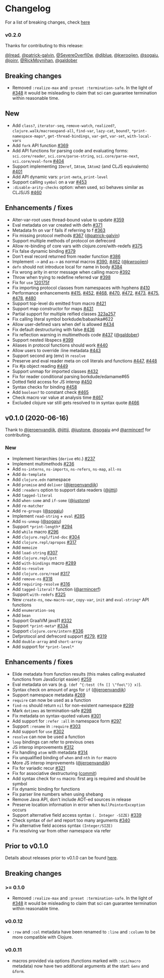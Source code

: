 # Changelog

For a list of breaking changes, check [here](#breaking-changes)

### v0.2.0

Thanks for contributing to this release:

[@lread](https://github.com/lread), [@patrick-galvin](https://github.com/patrick-galvin), [@SevereOverfl0w](https://github.com/SevereOverfl0w), [@djblue](https://github.com/djblue), [@kwrooijen](https://github.com/kwrooijen), [@sogaiu](https://github.com/sogaiu), [@joinr](https://github.com/joinr), [@RickMoynihan](https://github.com/RickMoynihan), [@galdober](https://github.com/galdober)

## Breaking changes

- Removed `:realize-max` and `:preset :termination-safe`. In the light of
  [#348](https://github.com/borkdude/sci/issues/348) it would be misleading to
  claim that sci can guarantee termination within reasonable time.

## New

- Add `class?`, `iterator-seq`, `remove-watch`, `realized?`, `clojure.walk/macroexpand-all`, `find-var`, `lazy-cat`, `bound?`, `*print-namespace-maps*`, `get-thread-bindings`, `var-get`, `var-set`, `with-local-vars`
- Add `fork` API function [#369](https://github.com/borkdude/babashka/issues/369)
- Add API functions for parsing code and evaluating forms: `sci.core/reader`,
  `sci.core/parse-string`, `sci.core/parse-next`, `sci.core/eval-form` [#404](https://github.com/borkdude/babashka/issues/404)
- Support implementing `IDeref`, `IAtom`, `IAtom2` (and CLJS equivalents) [#401](https://github.com/borkdude/babashka/issues/401)
- Add API dynamic vars: `print-meta`, `print-level`
- Support calling `symbol` on a var [#453](https://github.com/borkdude/babashka/issues/453)
- `:disable-arity-checks` option: when used, sci behaves similar as CLJS/JS [#460](https://github.com/borkdude/babashka/issues/460)

## Enhancements / fixes

- Alter-var-root uses thread-bound value to update [#359](https://github.com/borkdude/babashka/issues/359)
- Eval metadata on var created with defn [#371](https://github.com/borkdude/babashka/issues/371)
- Metadata fn on var f fails if referring to f [#363](https://github.com/borkdude/babashka/issues/363)
- Fix missing protocol methods [#367](https://github.com/borkdude/babashka/issues/367) ([@patrick-galvin](https://github.com/patrick-galvin))
- Support multiple methods of protocol on defrecord
- Allow re-binding of core vars with clojure.core/with-redefs [#375](https://github.com/borkdude/babashka/issues/375)
- Fix false dynamic binding [#379](https://github.com/borkdude/babashka/issues/379)
- Don't eval record returned from reader function [#386](https://github.com/borkdude/babashka/issues/386)
- Implement `->` and `as->` as normal macros [#390](https://github.com/borkdude/babashka/issues/390), [#462](https://github.com/borkdude/babashka/issues/462) ([@kwrooijen](https://github.com/kwrooijen))
- `defn` should not introduce local for name in body [#384](https://github.com/borkdude/babashka/issues/384)
- Fix wrong arity in error message when calling macro [#392](https://github.com/borkdude/babashka/issues/392)
- Throw when trying to redefine referred var [#398](https://github.com/borkdude/babashka/issues/398)
- Fix for `use` [120175f](https://github.com/borkdude/sci/commit/120175f2efc0328e88a832e792db342a70558806)
- Fix importing protocol classes from namespaces with hyphens [#410](https://github.com/borkdude/babashka/issues/410)
- Performance enhancements [#415](https://github.com/borkdude/babashka/issues/415), [#452](https://github.com/borkdude/babashka/issues/452), [#468](https://github.com/borkdude/babashka/issues/468), [#470](https://github.com/borkdude/babashka/issues/470), [#472](https://github.com/borkdude/babashka/issues/472), [#473](https://github.com/borkdude/babashka/issues/473), [#475](https://github.com/borkdude/babashka/issues/475), [#478](https://github.com/borkdude/babashka/issues/478), [#480](https://github.com/borkdude/babashka/issues/480)
- Support top-level do emitted from macro [#421](https://github.com/borkdude/babashka/issues/421)
- Support map constructor for maps [#431](https://github.com/borkdude/babashka/issues/431)
- Partial support for multiple reified classes [323a257](https://github.com/borkdude/sci/commit/323a2574ec4d59a0544a829c1fa529fcbc110140)
- Fix calling literal symbol borkdude/babashka#622
- Allow user-defined vars when def is allowed [#434](https://github.com/borkdude/babashka/issues/434)
- Fix default destructuring with false [#436](https://github.com/borkdude/babashka/issues/436)
- Fix reflection warning in multimethods code [#437](https://github.com/borkdude/babashka/issues/437) ([@galdober](https://github.com/galdober))
- Support nested libspecs [#399](https://github.com/borkdude/babashka/issues/399)
- Aliases in protocol functions should work [#440](https://github.com/borkdude/babashka/issues/440)
- Allow users to override :line metadata [#443](https://github.com/borkdude/babashka/issues/443)
- Support second arg (env) in `resolve`
- Preserve and eval reader meta on coll literals and functions [#447](https://github.com/borkdude/babashka/issues/447), [#448](https://github.com/borkdude/babashka/issues/448)
- Fix #js object reading [#449](https://github.com/borkdude/babashka/issues/449)
- Support unmap for imported classes [#432](https://github.com/borkdude/babashka/issues/432)
- Fix for reader conditional parsing borkdude/edamame#65
- Dotted field access for JS interop [#450](https://github.com/borkdude/babashka/issues/450)
- Syntax checks for binding [#458](https://github.com/borkdude/babashka/issues/458)
- Add `boolean?` to constant check [#465](https://github.com/borkdude/babashka/issues/465)
- Check macro var value at analysis time [#467](https://github.com/borkdude/babashka/issues/467)
- Excluded clojure var still gets resolved to in syntax quote [#466](https://github.com/borkdude/babashka/issues/466)

## v0.1.0 (2020-06-16)

Thank to [@jeroenvandijk](https://github.com/jeroenvandijk), [@jjttjj](https://github.com/jjttjj), [@justone](https://github.com/justone), [@sogaiu](https://github.com/sogaiu) and [@armincerf](https://github.com/armincerf) for
contributing.

### New

- Implement hierarchies (`derive` etc.) [#237](https://github.com/borkdude/babashka/issues/237)
- Implement multimethods [#236](https://github.com/borkdude/babashka/issues/236)
- Add `ns-interns`, `ns-imports`, `ns-refers`, `ns-map`, `all-ns`
- Add `do-template`
- Add `clojure.edn` namespace
- Add `promise` and `deliver` ([@jeroenvandijk](https://github.com/jeroenvandijk))
- Add `:readers` option to support data readers ([@jjttjj](https://github.com/jjttjj))
- Add `tagged-literal`
- Add `when-some` and `if-some` ([@justone](https://github.com/justone))
- Add `re-matcher`
- Add `re-groups` ([@sogaiu](https://github.com/sogaiu))
- Implement `read-string` + `eval` [#285](https://github.com/borkdude/babashka/issues/285)
- Add `ns-unmap` ([@sogaiu](https://github.com/sogaiu))
- Support `*print-length*` [#294](https://github.com/borkdude/babashka/issues/294)
- Add `while` macro [#296](https://github.com/borkdude/babashka/issues/296)
- Add `clojure.repl/find-doc` [#304](https://github.com/borkdude/babashka/issues/304)
- Add `clojure.repl/apropos` [#317](https://github.com/borkdude/babashka/issues/317)
- Add `memoize`
- Add `load-string` [#307](https://github.com/borkdude/babashka/issues/307)
- Add `clojure.repl/pst`
- Add `with-bindings` macro [#289](https://github.com/borkdude/babashka/issues/289)
- Add `ns-resolve`
- Add `clojure.core/read` [#317](https://github.com/borkdude/babashka/issues/317)
- Add `remove-ns` [#318](https://github.com/borkdude/babashka/issues/318)
- Add `requiring-resolve` [#316](https://github.com/borkdude/babashka/issues/316)
- Add `tagged-literal?` function ([@armincerf](https://github.com/armincerf))
- Support `with-redefs` [#325](https://github.com/borkdude/babashka/issues/325)
- New `create-ns`, `new-macro-var`, `copy-var`, `init` and `eval-string*` API functions
- Add `enumeration-seq`
- Add `bean`
- Support GraalVM java11 [#332](https://github.com/borkdude/babashka/issues/332)
- Support `*print-meta*` [#334](https://github.com/borkdude/babashka/issues/334)
- Support `clojure.core/intern` [#336](https://github.com/borkdude/babashka/issues/336)
- Defprotocol and defrecord support [#279](https://github.com/borkdude/babashka/issues/279), [#319](https://github.com/borkdude/babashka/issues/319)
- Add `double-array` and `short-array`
- Add support for `*print-level*`

## Enhancements / fixes

- Elide metadata from function results (this makes calling evaluated functions
  from JavaScript easier) [#259](https://github.com/borkdude/babashka/issues/259)
- Eval metadata on vars (e.g. `(def ^{:test (fn [] \"foo\")} x)`).
- Syntax check on amount of args for `if` ([@jeroenvandijk](https://github.com/jeroenvandijk))
- Support namespace metadata [#269](https://github.com/borkdude/babashka/issues/269)
- `require` can now be used as a function
- `find-ns` should return `nil` for non-existent namespace [#299](https://github.com/borkdude/babashka/issues/299)
- Mark `dotimes` as termination-safe [#298](https://github.com/borkdude/babashka/issues/298)
- Fix metadata on syntax-quoted values [#301](https://github.com/borkdude/babashka/issues/301)
- Add support for `:refer :all` in namespace form [#297](https://github.com/borkdude/babashka/issues/297)
- Support `:rename` in `:require` [#303](https://github.com/borkdude/babashka/issues/303)
- Add support for `use` [#302](https://github.com/borkdude/babashka/issues/302)
- `resolve` can now be used a function
- `loop` bindings can refer to previous ones
- JS interop improvements [#312](https://github.com/borkdude/babashka/issues/312)
- Fix handling `atom` with metadata [#314](https://github.com/borkdude/babashka/issues/314)
- Fix unqualified binding of `when` and `nth` in `for` macro
- More JS interop improvements ([@jeroenvandijk](https://github.com/jeroenvandijk))
- Fix for variadic recur [#321](https://github.com/borkdude/babashka/issues/321)
- Fix for associative destructuring ([commit](https://github.com/borkdude/sci/commit/438ec15798f319f232d789b74b04ac25f15d540b))
- Add syntax check for `ns` macro: first arg is required and should be symbol
- Fix dynamic binding for functions
- Fix parser line numbers when using shebang
- Remove Java API, don't include AOT-ed sources in release
- Preserve location information in error when `NullPointerException` occurs
- Support alternative field access syntax `(. Integer -SIZE)` [#339](https://github.com/borkdude/babashka/issues/339)
- Check syntax of `def` and report too many arguments [#340](https://github.com/borkdude/babashka/issues/340)
- Fix alternative field access syntax `(Integer/SIZE)`
- Fix resolving var from other namespace via refer

## Prior to v0.1.0

Details about releases prior to v0.1.0 can be found
[here](https://github.com/borkdude/sci/releases).

## Breaking changes

### >= 0.1.0

- Removed `:realize-max` and `:preset :termination-safe`. In the light of
  [#348](https://github.com/borkdude/sci/issues/348) it would be misleading to
  claim that sci can guarantee termination within reasonable time.

### v0.0.12

- `:row` and `:col` metadata have been renamed to `:line` and `:column` to be
  more compatible with Clojure.

### v0.0.11

- macros provided via options (functions marked with `:sci/macro` metadata) now
  have two additional arguments at the start: `&env` and `&form`.
